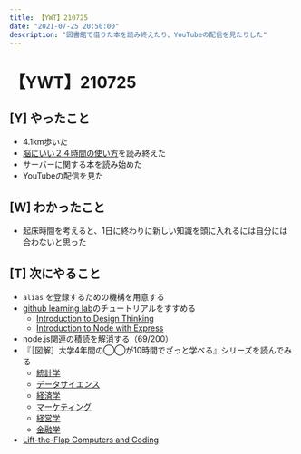 ```yaml
---
title: 【YWT】210725
date: "2021-07-25 20:50:00"
description: "図書館で借りた本を読み終えたり、YouTubeの配信を見たりした"
---
```


# 【YWT】210725

## [Y] やったこと

- 4.1km歩いた
- [脳にいい２４時間の使い方](https://www.amazon.co.jp/dp/B01LY63FTG)を読み終えた
- サーバーに関する本を読み始めた
- YouTubeの配信を見た

## [W] わかったこと

- 起床時間を考えると、1日に終わりに新しい知識を頭に入れるには自分には合わないと思った

## [T] 次にやること

- `alias` を登録するための機構を用意する
- [github learning lab](https://lab.github.com/githubtraining)のチュートリアルをすすめる
  - [Introduction to Design Thinking](https://lab.github.com/githubtraining/introduction-to-design-thinking)
  - [Introduction to Node with Express](https://lab.github.com/everydeveloper/introduction-to-node-with-express)
- node.js関連の積読を解消する（69/200）
- 『［図解］大学4年間の◯◯が10時間でざっと学べる』シリーズを読んでみる
  - [統計学](https://www.amazon.co.jp/dp/B07PXB4NN9)
  - [データサイエンス](https://www.amazon.co.jp/dp/B07XNW3TQM)
  - [経済学](https://www.amazon.co.jp/dp/B01KNLFHH6)
  - [マーケティング](https://www.amazon.co.jp/dp/B07BNC2SV3)
  - [経営学](https://www.amazon.co.jp/dp/B071SKDF3L)
  - [金融学](https://www.amazon.co.jp/dp/B07BB6Z7FW)
- [Lift-the-Flap Computers and Coding](https://www.amazon.co.jp/dp/1409591514)
